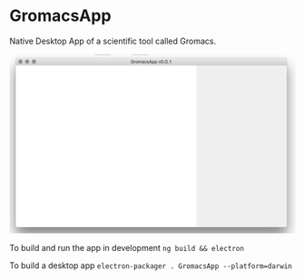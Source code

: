 # GromacsApp


Native Desktop App of a scientific tool called Gromacs.




![Demo Screenshot](docs/screenshot.png "Demo screenshot")


To build and run the app in development `ng build && electron`

To build a desktop app `electron-packager . GromacsApp --platform=darwin`



